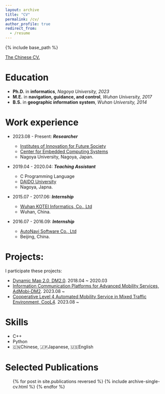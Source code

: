 ```yaml
---
layout: archive
title: "CV"
permalink: /cv/
author_profile: true
redirect_from:
  - /resume
---
```


{% include base_path %}

[The Chinese CV.](/files/CV-TAOLU-NU-1-3.pdf)

Education
======
* **Ph.D.** in **informatics**, *Nagoya University, 2023*
* **M.E.** in **navigation, guidance, and control**, *Wuhan University, 2017*
* **B.S.** in **geographic information system**, *Wuhan University, 2014*

Work experience
======
* 2023.08 - Present: ***Researcher***
  * [Institutes of Innovation for Future Society](https://www.mirai.nagoya-u.ac.jp/)
  * [Center for Embedded Computing Systems](https://www.nces.i.nagoya-u.ac.jp/index.html)
  * Nagoya University, Nagoya, Japan.

* 2019.04 - 2020.04: ***Teaching Assistant***
  * C Programming Language 
  * [DAIDO University](https://www.daido-it.ac.jp/)
  * Nagoya, Japna.

* 2015.07 - 2017.06: ***Internship***
  * [Wuhan KOTEI Informatics, Co., Ltd](http://www.kotei-info.com/)
  * Wuhan, China.

* 2016.07 - 2016.09: ***Internship***
  * [AutoNavi Software Co., Ltd](https://mobile.amap.com/)
  * Beijing, China.

Projects:
======
I participate these projects:
* [Dynamic Map 2.0, DM2.0](https://www.nces.i.nagoya-u.ac.jp/dm2/index.html). 2018.04 ~ 2020.03
* [Information Communication Platforms for Advanced Mobility Services, AdMobi-DM2](https://www.nces.i.nagoya-u.ac.jp/admobi-dm2/index.html). 2023.08 ~ 
* [Cooperative Level 4 Automated Mobility Service in Mixed Traffic Environment, CooL4](https://www.road-to-the-l4.go.jp/activity/theme04/). 2023.08 ~

Skills
======
* C++
* Python
* :cn:Chinese, :jp:Japanese, :us:English

Selected Publications
======
  <ul>{% for post in site.publications reversed %}
    {% include archive-single-cv.html %}
  {% endfor %}</ul>
